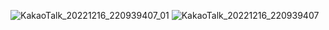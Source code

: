 ![KakaoTalk_20221216_220939407_01](https://user-images.githubusercontent.com/107084512/208105583-47b3c169-ebf3-4d82-991d-9c4e02ac61f0.jpg)
![KakaoTalk_20221216_220939407](https://user-images.githubusercontent.com/107084512/208105594-b563384d-d345-41b2-90e0-6a2cf38eaeff.jpg)
